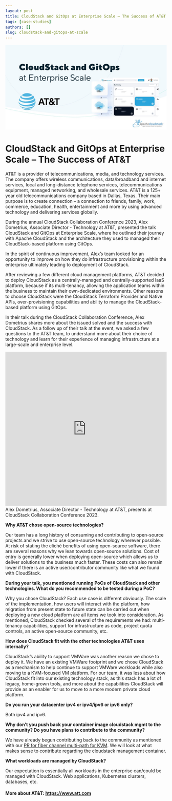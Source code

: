 ```yaml
---
layout: post
title: CloudStack and GitOps at Enterprise Scale – The Success of AT&T
tags: [case-studies]
authors: []
slug: cloudstack-and-gitops-at-scale
---
```


[![](banner.jpg "CSC")](/blog/cloudstack-and-gitops-at-scale)


# CloudStack and GitOps at Enterprise Scale – The Success of AT&T

AT&T is a provider of telecommunications, media, and technology
services. The company offers wireless communications, data/broadband
and internet services, local and long-distance telephone services,
telecommunications equipment, managed networking, and wholesale
services. AT&T is a 125+ year old telecommunications company based in
Dallas, Texas. Their main purpose is to create connection – a
connection to friends, family, work, commerce, education, health,
entertainment and more by using advanced technology and delivering
services globally.

During the annual CloudStack Collaboration Conference 2023, Alex
Dometrius, Associate Director - Technology at AT&T, presented the talk
CloudStack and GitOps at Enterprise Scale, where he outlined their
journey with Apache CloudStack and the architecture they used to
managed their CloudStack-based platform using GitOps.

<!-- truncate -->

In the spirit of continuous improvement, Alex’s team looked for an
opportunity to improve on how they do infrastructure provisioning
within the enterprise ultimately leading to deployment of CloudStack.

After reviewing a few different cloud management platforms, AT&T
decided to deploy CloudStack as a centrally-managed and
centrally-supported IaaS platform, because if its multi-tenancy,
allowing the application teams within the business to maintain their
own-dedicated environments. Other reasons to choose CloudStack were
the CloudStack Terraform Provider and Native APIs, over-provisioning
capabilities and ability to manage the CloudStack-based platform using
GitOps.

In their talk during the CloudStack Collaboration Conference, Alex
Dometrius shares more about the issued solved and the success with
CloudStack. As a follow up of their talk at the event, we asked a few
questions to the AT&T team, to understand more about their choice of
technology and learn for their experience of managing infrastructure
at a large-scale and enterprise level.

<iframe width="100%" height="480p" src="https://www.youtube.com/embed/Bc1a8YHdEq4?si=V7QZM660_YS9pjKp"
title="YouTube video player" frameborder="0" allow="accelerometer;
autoplay; clipboard-write; encrypted-media; gyroscope;
picture-in-picture; web-share" allowfullscreen>
</iframe>

<div class="text-center">
  Alex Dometrius, Associate Director - Technology at AT&T, presents at
  CloudStack Collaboration Conference 2023.
</div>

<strong>Why AT&T chose open-source technologies?</strong>

Our team has a long history of consuming and contributing to
open-source projects and we strive to use open-source technology
wherever possible. At risk of stating the cliché benefits of using
open-source software, there are several reasons why we lean towards
open-source solutions. Cost of entry is generally lower when deploying
open-source which allows us to deliver solutions to the business much
faster. These costs can also remain lower if there is an active
user/contributor community like what we found with CloudStack.

<strong>During your talk, you mentioned running PoCs of CloudStack and
  other technologies. What do you recommended to be tested during a
  PoC?</strong>

Why you chose CloudStack?  Each use case is different obviously. The
scale of the implementation, how users will interact with the
platform, how migration from present state to future state can be
carried out when deploying a new cloud platform are all items we took
into consideration. As mentioned, CloudStack checked several of the
requirements we had: multi-tenancy capabilities, support for
infrastructure as code, project quota controls, an active open-source
community, etc.


<strong>How does CloudStack fit with the other technologies AT&T uses
internally?</strong>

CloudStack’s ability to support VMWare was another reason we chose to
deploy it. We have an existing VMWare footprint and we chose
CloudStack as a mechanism to help continue to support VMWare workloads
while also moving to a KVM-focused VM platform. For our team, it was
less about how CloudStack fit into our existing technology stack, as
this stack has a lot of legacy, home-grown tools, and more about the
capabilities CloudStack will provide as an enabler for us to move to a
more modern private cloud platform.

<strong>Do you run your datacenter ipv4 or ipv4/ipv6 or ipv6 only?</strong>

Both ipv4 and ipv6.


<strong>Why don’t you push back your container image cloudstack mgmt
to the community? Do you have plans to contribute to the
community?</strong>

We have already begun contributing back to the community as mentioned
with our [PR for fiber channel multi-path for
KVM](https://github.com/apache/cloudstack/pull/7889). We will look at
what makes sense to contribute regarding the cloudstack management
container.


<strong>What workloads are managed by CloudStack?</strong>

Our expectation is essentially all workloads in the enterprise
can/could be managed with CloudStack. Web applications, Kubernetes
clusters, databases, etc.

<h4>More about AT&T: <a href="https://www.att.com">https://www.att.com</a></h4>
